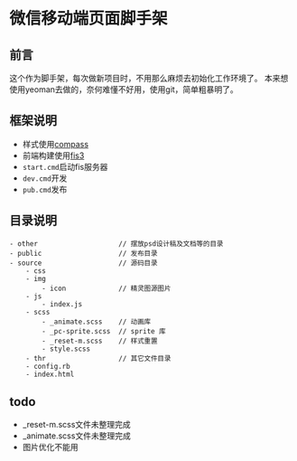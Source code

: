 微信移动端页面脚手架
====

## 前言

这个作为脚手架，每次做新项目时，不用那么麻烦去初始化工作环境了。
本来想使用yeoman去做的，奈何难懂不好用，使用git，简单粗暴明了。


## 框架说明

+ 样式使用[compass](http://compass-style.org/)
+ 前端构建使用[fis3](http://fis.baidu.com/)
+ `start.cmd`启动fis服务器
+ `dev.cmd`开发
+ `pub.cmd`发布


## 目录说明

    - other                    // 摆放psd设计稿及文档等的目录
    - public                   // 发布目录
    - source                   // 源码目录
        - css                  
        - img                  
            - icon             // 精灵图源图片
        - js                   
            - index.js         
        - scss                 
            - _animate.scss    // 动画库
            - _pc-sprite.scss  // sprite 库
            - _reset-m.scss    // 样式重置
            - style.scss       
        - thr                  // 其它文件目录
        - config.rb            
        - index.html           

        
## todo 

+ _reset-m.scss文件未整理完成
+ _animate.scss文件未整理完成
+ 图片优化不能用